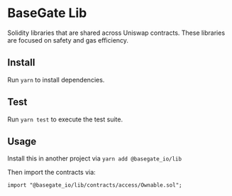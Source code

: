 # BaseGate Lib


Solidity libraries that are shared across Uniswap contracts. These libraries are focused on safety and gas efficiency.

## Install

Run `yarn` to install dependencies.

## Test

Run `yarn test` to execute the test suite.

## Usage

Install this in another project via `yarn add @basegate_io/lib` 

Then import the contracts via:

```solidity
import "@basegate_io/lib/contracts/access/Ownable.sol"; 
```
